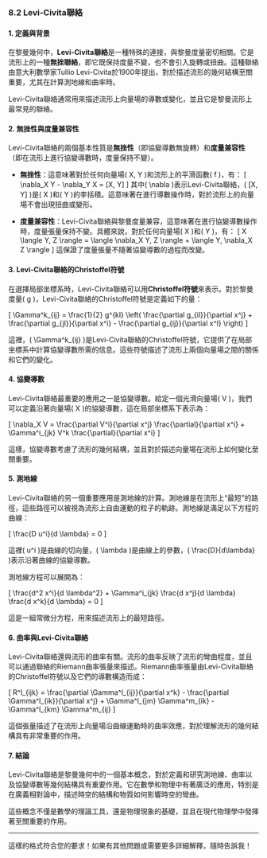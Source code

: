 ### 8.2 Levi-Civita聯絡

#### 1. 定義與背景

在黎曼幾何中，**Levi-Civita聯絡**是一種特殊的連接，與黎曼度量密切相關。它是流形上的一種**無挫聯絡**，即它既保持度量不變，也不會引入旋轉或扭曲。這種聯絡由意大利數學家Tullio Levi-Civita於1900年提出，對於描述流形的幾何結構至關重要，尤其在計算測地線和曲率時。

Levi-Civita聯絡通常用來描述流形上向量場的導數或變化，並且它是黎曼流形上最常見的聯絡。

#### 2. 無挫性與度量兼容性

Levi-Civita聯絡的兩個基本性質是**無挫性**（即協變導數無旋轉）和**度量兼容性**（即在流形上進行協變導數時，度量保持不變）。

- **無挫性**：這意味著對於任何向量場\( X, Y \)和流形上的平滑函數\( f \)，有：
  \[
  \nabla_X Y - \nabla_Y X = [X, Y]
  \]
  其中\( \nabla \)表示Levi-Civita聯絡，\( [X, Y] \)是\( X \)和\( Y \)的李括積。這意味著在進行導數操作時，對於流形上的向量場不會出現扭曲或變形。

- **度量兼容性**：Levi-Civita聯絡與黎曼度量兼容，這意味著在進行協變導數操作時，度量張量保持不變。具體來說，對於任何向量場\( X \)和\( Y \)，有：
  \[
  X \langle Y, Z \rangle = \langle \nabla_X Y, Z \rangle + \langle Y, \nabla_X Z \rangle
  \]
  這保證了度量張量不隨著協變導數的過程而改變。

#### 3. Levi-Civita聯絡的Christoffel符號

在選擇局部坐標系時，Levi-Civita聯絡可以用**Christoffel符號**來表示。對於黎曼度量\( g \)，Levi-Civita聯絡的Christoffel符號是定義如下的量：

\[
\Gamma^k_{ij} = \frac{1}{2} g^{kl} \left( \frac{\partial g_{il}}{\partial x^j} + \frac{\partial g_{jl}}{\partial x^i} - \frac{\partial g_{ij}}{\partial x^l} \right)
\]

這裡，\( \Gamma^k_{ij} \)是Levi-Civita聯絡的Christoffel符號，它提供了在局部坐標系中計算協變導數所需的信息。這些符號描述了流形上兩個向量場之間的關係和它們的變化。

#### 4. 協變導數

Levi-Civita聯絡最重要的應用之一是協變導數。給定一個光滑向量場\( V \)，我們可以定義沿著向量場\( X \)的協變導數，這在局部坐標系下表示為：

\[
\nabla_X V = \frac{\partial V^i}{\partial x^j} \frac{\partial}{\partial x^i} + \Gamma^i_{jk} V^k \frac{\partial}{\partial x^i}
\]

這樣，協變導數考慮了流形的幾何結構，並且對於描述向量場在流形上如何變化至關重要。

#### 5. 測地線

Levi-Civita聯絡的另一個重要應用是測地線的計算。測地線是在流形上“最短”的路徑，這些路徑可以被視為流形上自由運動的粒子的軌跡。測地線是滿足以下方程的曲線：

\[
\frac{D u^i}{d \lambda} = 0
\]

這裡\( u^i \)是曲線的切向量，\( \lambda \)是曲線上的參數，\( \frac{D}{d\lambda} \)表示沿著曲線的協變導數。

測地線方程可以展開為：

\[
\frac{d^2 x^i}{d \lambda^2} + \Gamma^i_{jk} \frac{d x^j}{d \lambda} \frac{d x^k}{d \lambda} = 0
\]

這是一組常微分方程，用來描述流形上的最短路徑。

#### 6. 曲率與Levi-Civita聯絡

Levi-Civita聯絡還與流形的曲率有關。流形的曲率反映了流形的彎曲程度，並且可以通過聯絡的Riemann曲率張量來描述。Riemann曲率張量由Levi-Civita聯絡的Christoffel符號以及它們的導數構造而成：

\[
R^l_{ijk} = \frac{\partial \Gamma^l_{ij}}{\partial x^k} - \frac{\partial \Gamma^l_{ik}}{\partial x^j} + \Gamma^l_{jm} \Gamma^m_{ik} - \Gamma^l_{km} \Gamma^m_{ij}
\]

這個張量描述了在流形上向量場沿曲線運動時的曲率效應，對於理解流形的幾何結構具有非常重要的作用。

#### 7. 結論

Levi-Civita聯絡是黎曼幾何中的一個基本概念，對於定義和研究測地線、曲率以及協變導數等幾何結構具有重要作用。它在數學和物理中有著廣泛的應用，特別是在廣義相對論中，描述時空的結構和物質如何影響時空的彎曲。

這些概念不僅是數學的理論工具，還是物理現象的基礎，並且在現代物理學中發揮著至關重要的作用。

---

這樣的格式符合您的要求！如果有其他問題或需要更多詳細解釋，隨時告訴我！